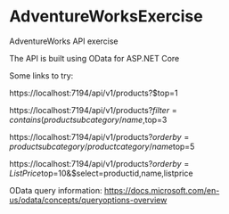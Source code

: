 # AdventureWorksExercise
AdventureWorks API exercise

The API is built using OData for ASP.NET Core

Some links to try:

https://localhost:7194/api/v1/products?$top=1

https://localhost:7194/api/v1/products?$filter=contains(productsubcategory/name,%27Wheels%27)&$top=3

https://localhost:7194/api/v1/products?$orderby=productsubcategory/productcategory/name%20desc&$top=5

https://localhost:7194/api/v1/products?$orderby=ListPrice%20desc&$top=10&$select=productid,name,listprice


OData query information:
https://docs.microsoft.com/en-us/odata/concepts/queryoptions-overview
